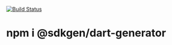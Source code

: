 [![Build Status](https://travis-ci.com/sdkgen/dart-generator.svg?branch=master)](https://travis-ci.com/sdkgen/dart-generator)

# npm i @sdkgen/dart-generator